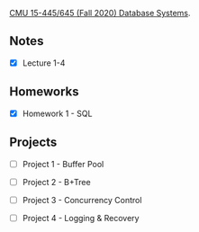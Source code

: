[CMU 15-445/645 (Fall 2020) Database Systems](https://15445.courses.cs.cmu.edu/fall2020/). 

## Notes

- [x] Lecture 1-4

## Homeworks

- [x] Homework 1 - SQL

## Projects

- [ ] Project 1 - Buffer Pool

- [ ] Project 2 - B+Tree

- [ ] Project 3 - Concurrency Control

- [ ] Project 4 - Logging & Recovery
